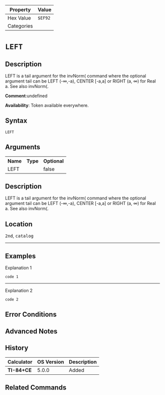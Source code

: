 | Property      | Value |
|---------------|-------|
| Hex Value     | `$EF92`|
| Categories    | <ul></ul> |

# `LEFT`

## Description
LEFT is a tail argument for the invNorm( command where the optional argument tail can be LEFT (-∞,-a), CENTER [-a,a] or RIGHT (a, ∞) for Real a.
See also invNorm(.

<b>Comment</b>:undefined

<b>Availability</b>: Token available everywhere.

## Syntax
`LEFT`

## Arguments
<table>
<tr><th>Name</th><th>Type</th><th>Optional</th></tr>

<tr><td>LEFT</td><td></td><td>false</td></tr>

</table>

## Description
LEFT is a tail argument for the invNorm( command where the optional argument tail can be LEFT (-∞,-a), CENTER [-a,a] or RIGHT (a, ∞) for Real a.
See also invNorm(.

## Location
<kbd>2nd</kbd>, <kbd>catalog</kbd>
<hr>

## Examples

Explanation 1
```ti-basic
code 1
```
---
Explanation 2
```ti-basic
code 2
```

## Error Conditions


## Advanced Notes


## History
| Calculator | OS Version | Description |
|------------|------------|-------------|
| <b>TI-84+CE</b> | 5.0.0 | Added

## Related Commands

    